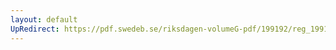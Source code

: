 ```yaml
---
layout: default
UpRedirect: https://pdf.swedeb.se/riksdagen-volumeG-pdf/199192/reg_199192/reg_199192_0221.pdf
---
```

